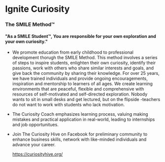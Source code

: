 # Ignite Curiosity
### The SMILE Method™
#### "As a SMILE Student™, You are responsible for your own exploration and your own curiosity."

- We promote education from early childhood to professional development thorugh the SMILE Method. This method involves a series of steps to inspire students, enlighten their own curiosity, identify their passions, work with others who share similar interests and goals, and give back the community by sharing their knowledge.
For over 25 years, we have trained individuals and provide ongoing encouragements, inspiration and mentorship to learners of all ages. We create learning environments that are peaceful, flexible and comprehensive with resources of self-motivated and self-directed exploration.
Nobody wants to sit in small desks and get lectured, but on the flipside -teachers do not want to work with students who lack motivation. 

- The Curiosity Coach emphasizes learning process, valuing making mistakes and practical application in real-world, leading to internships and job opportunitues.
    
- Join The Curiosity Hive on Facebook for preliminary community to enhance business skills, network with like-minded individuals and advance your career.

    https://curiosityhive.org/
